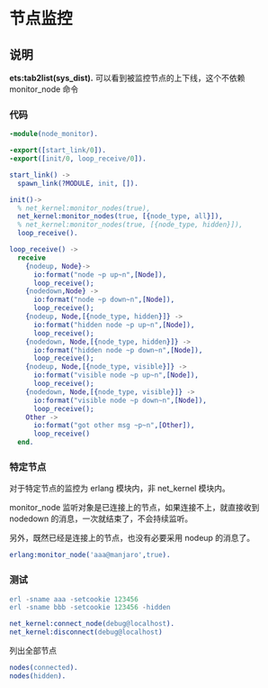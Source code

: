 # 节点监控

## 说明

**ets:tab2list(sys_dist).** 可以看到被监控节点的上下线，这个不依赖 monitor_node 命令

### 代码

```erlang
-module(node_monitor).

-export([start_link/0]).
-export([init/0, loop_receive/0]).

start_link() ->
  spawn_link(?MODULE, init, []).

init()->
  % net_kernel:monitor_nodes(true),
  net_kernel:monitor_nodes(true, [{node_type, all}]),
  % net_kernel:monitor_nodes(true, [{node_type, hidden}]),
  loop_receive().

loop_receive() ->
  receive
    {nodeup, Node}->
      io:format("node ~p up~n",[Node]),
      loop_receive();
    {nodedown,Node} ->
      io:format("node ~p down~n",[Node]),
      loop_receive();
    {nodeup, Node,[{node_type, hidden}]} ->
      io:format("hidden node ~p up~n",[Node]),
      loop_receive();
    {nodedown, Node,[{node_type, hidden}]} ->
      io:format("hidden node ~p down~n",[Node]),
      loop_receive();
    {nodeup, Node,[{node_type, visible}]} ->
      io:format("visible node ~p up~n",[Node]),
      loop_receive();
    {nodedown, Node,[{node_type, visible}]} ->
      io:format("visible node ~p down~n",[Node]),
      loop_receive();
    Other ->
      io:format("got other msg ~p~n",[Other]),
      loop_receive()
  end.
```

### 特定节点

对于特定节点的监控为 erlang 模块内，非 net_kernel 模块内。

monitor_node 监听对象是已连接上的节点，如果连接不上，就直接收到 nodedown 的消息，一次就结束了，不会持续监听。

另外，既然已经是连接上的节点，也没有必要采用 nodeup 的消息了。

```erlang
erlang:monitor_node('aaa@manjaro',true).
```

### 测试

```erlang
erl -sname aaa -setcookie 123456
erl -sname bbb -setcookie 123456 -hidden
```

```erlang
net_kernel:connect_node(debug@localhost).
net_kernel:disconnect(debug@localhost)
```

列出全部节点

```erlang
nodes(connected).
nodes(hidden).
```
